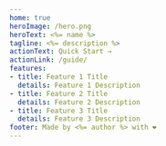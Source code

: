```yaml
---
home: true
heroImage: /hero.png
heroText: <%= name %>
tagline: <%= description %>
actionText: Quick Start →
actionLink: /guide/
features:
- title: Feature 1 Title
  details: Feature 1 Description
- title: Feature 2 Title
  details: Feature 2 Description
- title: Feature 3 Title
  details: Feature 3 Description
footer: Made by <%= author %> with ❤️
---
```

